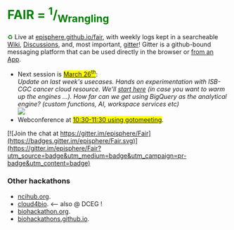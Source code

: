 <h1 style="color:green">FAIR = <sup>1</sup>/<sub>Wrangling</sub></h1>

<span style="color:green">&#9851;</span> Live at [episphere.github.io/fair](https://episphere.github.io/fair), with weekly logs kept in a searcheable [Wiki](https://sites.google.com/view/fair-data/home), [Discussions](https://github.com/episphere/fair/discussions), and, most important, [gitter](https://gitter.im/episphere/Fair)! Gitter is a github-bound messaging platform that can be used directly in the browser or [from an App](https://gitter.im/apps).

 * Next session is <span style="background-color:yellow">[March 26<sup>th</sup>](https://sites.google.com/view/fair-data/2021/2021-03-26-mar)</span>:
   <br><i>Update on last week's usecases. Hands on experimentation with ISB-CGC cancer cloud resource. We'll <a href="https://sites.google.com/view/fair-data/2021/2021-03-26-mar" target="_blank">start here</a> (in case you want to warm up the engines ...). How far can we get using BigQuery as the analytical engine? (custom functions, AI, workspace services etc)</i><br><img src="https://isb-cancer-genomics-cloud.readthedocs.io/en/latest/_images/GettingStarted.png">
 * Webconference at <span style="background-color:yellow">[10:30-11:30 using gotomeeting](https://global.gotomeeting.com/join/751234733)</span>. 

[![Join the chat at https://gitter.im/episphere/Fair](https://badges.gitter.im/episphere/Fair.svg)](https://gitter.im/episphere/Fair?utm_source=badge&utm_medium=badge&utm_campaign=pr-badge&utm_content=badge)

### Other hackathons

* [ncihub.org](https://ncihub.org/).
* [cloud4bio](https://cloud4bio.github.io). <-- also @ DCEG !
* [biohackathon.org](http://www.biohackathon.org).
* [biohackathons.github.io](https://biohackathons.github.io). 
